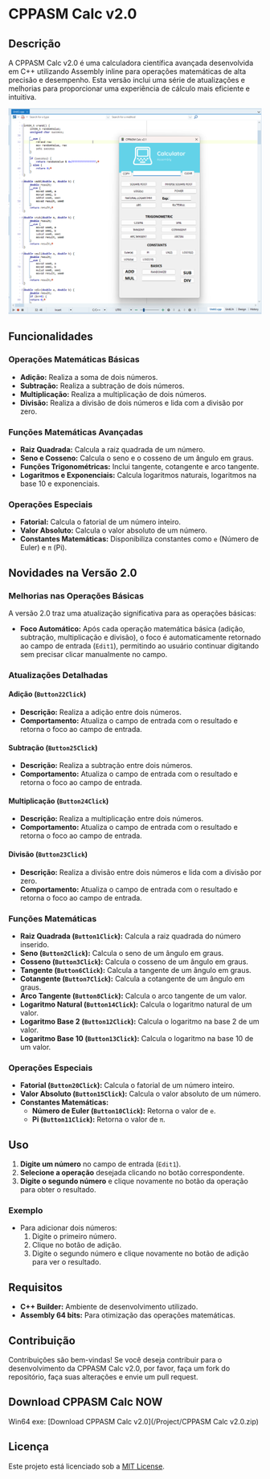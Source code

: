 # CPPASM Calc v2.0

## Descrição

A CPPASM Calc v2.0 é uma calculadora científica avançada desenvolvida em C++ utilizando Assembly inline para operações matemáticas de alta precisão e desempenho. Esta versão inclui uma série de atualizações e melhorias para proporcionar uma experiência de cálculo mais eficiente e intuitiva.

![Interface da Calculadora](Screenshot.png)

## Funcionalidades

### Operações Matemáticas Básicas

- **Adição:** Realiza a soma de dois números.
- **Subtração:** Realiza a subtração de dois números.
- **Multiplicação:** Realiza a multiplicação de dois números.
- **Divisão:** Realiza a divisão de dois números e lida com a divisão por zero.

### Funções Matemáticas Avançadas

- **Raiz Quadrada:** Calcula a raiz quadrada de um número.
- **Seno e Cosseno:** Calcula o seno e o cosseno de um ângulo em graus.
- **Funções Trigonométricas:** Inclui tangente, cotangente e arco tangente.
- **Logaritmos e Exponenciais:** Calcula logaritmos naturais, logaritmos na base 10 e exponenciais.

### Operações Especiais

- **Fatorial:** Calcula o fatorial de um número inteiro.
- **Valor Absoluto:** Calcula o valor absoluto de um número.
- **Constantes Matemáticas:** Disponibiliza constantes como `e` (Número de Euler) e `π` (Pi).

## Novidades na Versão 2.0

### Melhorias nas Operações Básicas

A versão 2.0 traz uma atualização significativa para as operações básicas:
- **Foco Automático:** Após cada operação matemática básica (adição, subtração, multiplicação e divisão), o foco é automaticamente retornado ao campo de entrada (`Edit1`), permitindo ao usuário continuar digitando sem precisar clicar manualmente no campo.

### Atualizações Detalhadas

#### Adição (`Button22Click`)
- **Descrição:** Realiza a adição entre dois números.
- **Comportamento:** Atualiza o campo de entrada com o resultado e retorna o foco ao campo de entrada.

#### Subtração (`Button25Click`)
- **Descrição:** Realiza a subtração entre dois números.
- **Comportamento:** Atualiza o campo de entrada com o resultado e retorna o foco ao campo de entrada.

#### Multiplicação (`Button24Click`)
- **Descrição:** Realiza a multiplicação entre dois números.
- **Comportamento:** Atualiza o campo de entrada com o resultado e retorna o foco ao campo de entrada.

#### Divisão (`Button23Click`)
- **Descrição:** Realiza a divisão entre dois números e lida com a divisão por zero.
- **Comportamento:** Atualiza o campo de entrada com o resultado e retorna o foco ao campo de entrada.

### Funções Matemáticas

- **Raiz Quadrada (`Button1Click`):** Calcula a raiz quadrada do número inserido.
- **Seno (`Button2Click`):** Calcula o seno de um ângulo em graus.
- **Cosseno (`Button3Click`):** Calcula o cosseno de um ângulo em graus.
- **Tangente (`Button6Click`):** Calcula a tangente de um ângulo em graus.
- **Cotangente (`Button7Click`):** Calcula a cotangente de um ângulo em graus.
- **Arco Tangente (`Button8Click`):** Calcula o arco tangente de um valor.
- **Logaritmo Natural (`Button14Click`):** Calcula o logaritmo natural de um valor.
- **Logaritmo Base 2 (`Button12Click`):** Calcula o logaritmo na base 2 de um valor.
- **Logaritmo Base 10 (`Button13Click`):** Calcula o logaritmo na base 10 de um valor.

### Operações Especiais

- **Fatorial (`Button20Click`):** Calcula o fatorial de um número inteiro.
- **Valor Absoluto (`Button15Click`):** Calcula o valor absoluto de um número.
- **Constantes Matemáticas:**
  - **Número de Euler (`Button10Click`):** Retorna o valor de `e`.
  - **Pi (`Button11Click`):** Retorna o valor de `π`.

## Uso

1. **Digite um número** no campo de entrada (`Edit1`).
2. **Selecione a operação** desejada clicando no botão correspondente.
3. **Digite o segundo número** e clique novamente no botão da operação para obter o resultado.

### Exemplo

- Para adicionar dois números:
  1. Digite o primeiro número.
  2. Clique no botão de adição.
  3. Digite o segundo número e clique novamente no botão de adição para ver o resultado.

## Requisitos

- **C++ Builder:** Ambiente de desenvolvimento utilizado.
- **Assembly 64 bits:** Para otimização das operações matemáticas.

## Contribuição

Contribuições são bem-vindas! Se você deseja contribuir para o desenvolvimento da CPPASM Calc v2.0, por favor, faça um fork do repositório, faça suas alterações e envie um pull request.

## **Download CPPASM Calc NOW**

Win64 exe: [Download CPPASM Calc v2.0](/Project/CPPASM Calc v2.0.zip)

## Licença

Este projeto está licenciado sob a [MIT License](LICENSE).

